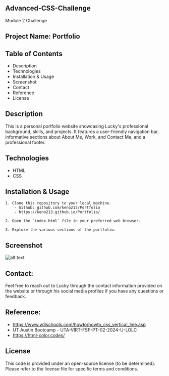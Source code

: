 ## Advanced-CSS-Challenge
Module 2 Challenge


## Project Name: Portfolio

## Table of Contents
- Description
- Technologies
- Installation & Usage
- Screenshot
- Contact
- Reference
- License

## Description
This is a personal portfolio website showcasing Lucky's professional background, skills, and projects. It features a user-friendly navigation bar, informative sections about About Me, Work, and Contact Me, and a professional footer.

## Technologies
- HTML
- CSS


## Installation & Usage
    1. Clone this repository to your local machine.
        - Github: github.com/keno213/Portfolio
        - https://keno213.github.io/Portfolio/

    2. Open the `index.html` file in your preferred web browser.

    3. Explore the various sections of the portfolio.
## Screenshot
![alt text](screenshot.png)

## Contact:
Feel free to reach out to Lucky through the contact information provided on the website or through his social media profiles if you have any questions or feedback.

## Reference:
 - https://www.w3schools.com/howto/howto_css_vertical_line.asp
 - UT Austin Bootcamp - UTA-VIRT-FSF-PT-02-2024-U-LOLC
 - https://html-color.codes/

## License
This code is provided under an open-source license (to be determined). Please refer to the license file for specific terms and conditions.